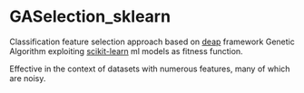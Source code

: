# GASelection_sklearn
Classification feature selection approach based on [deap](https://github.com/DEAP/deap) framework Genetic Algorithm exploiting [scikit-learn](https://scikit-learn.org/stable/index.html) ml models as fitness function.

Effective in the context of datasets with numerous features, many of which are noisy. 
